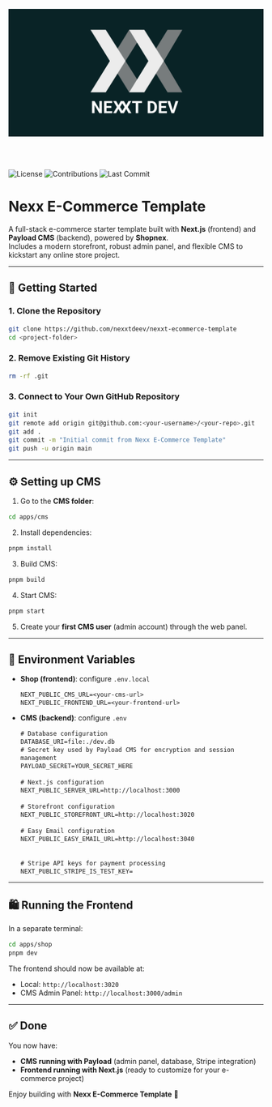 ![Nexxt Logo](./NexxtDev.png)

<br/>
<br/>

![License](https://img.shields.io/github/license/nexxtdeev/nexxt-ecommerce-template)
![Contributions](https://img.shields.io/badge/contributions-welcome-brightgreen)
![Last Commit](https://img.shields.io/github/last-commit/nexxtdeev/nexxt-ecommerce-template)

# Nexx E-Commerce Template  

A full-stack e-commerce starter template built with **Next.js** (frontend) and **Payload CMS** (backend), powered by **Shopnex**.  
Includes a modern storefront, robust admin panel, and flexible CMS to kickstart any online store project.  

---

## 🚀 Getting Started  

### 1. Clone the Repository  
```bash
git clone https://github.com/nexxtdeev/nexxt-ecommerce-template
cd <project-folder>
```

### 2. Remove Existing Git History  
```bash
rm -rf .git
```

### 3. Connect to Your Own GitHub Repository  
```bash
git init
git remote add origin git@github.com:<your-username>/<your-repo>.git
git add .
git commit -m "Initial commit from Nexx E-Commerce Template"
git push -u origin main
```

---

## ⚙️ Setting up CMS  

1. Go to the **CMS folder**:  
```bash
cd apps/cms
```

2. Install dependencies:  
```bash
pnpm install
```

3. Build CMS:  
```bash
pnpm build
```

4. Start CMS:  
```bash
pnpm start
```

5. Create your **first CMS user** (admin account) through the web panel.  

---

## 📝 Environment Variables  

- **Shop (frontend)**: configure `.env.local`  
  ```env
  NEXT_PUBLIC_CMS_URL=<your-cms-url>
  NEXT_PUBLIC_FRONTEND_URL=<your-frontend-url>
  ```

- **CMS (backend)**: configure `.env`  
  ```env
  # Database configuration
  DATABASE_URI=file:./dev.db
  # Secret key used by Payload CMS for encryption and session management
  PAYLOAD_SECRET=YOUR_SECRET_HERE
  
  # Next.js configuration
  NEXT_PUBLIC_SERVER_URL=http://localhost:3000
  
  # Storefront configuration
  NEXT_PUBLIC_STOREFRONT_URL=http://localhost:3020
  
  # Easy Email configuration
  NEXT_PUBLIC_EASY_EMAIL_URL=http://localhost:3040
  
  
  # Stripe API keys for payment processing
  NEXT_PUBLIC_STRIPE_IS_TEST_KEY=

  ```

---

## 🛍️ Running the Frontend  

In a separate terminal:  
```bash
cd apps/shop
pnpm dev
```

The frontend should now be available at:  
- Local: `http://localhost:3020`  
- CMS Admin Panel: `http://localhost:3000/admin`  

---

## ✅ Done  

You now have:  
- **CMS running with Payload** (admin panel, database, Stripe integration)  
- **Frontend running with Next.js** (ready to customize for your e-commerce project)  

Enjoy building with **Nexx E-Commerce Template** 🚀
